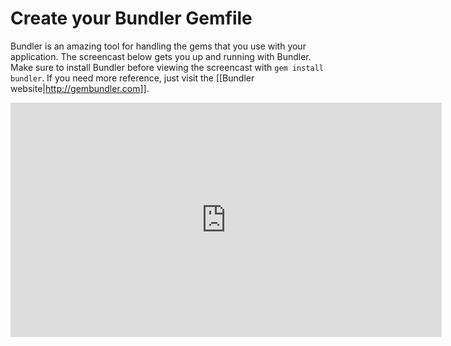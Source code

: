 # Create your Bundler Gemfile

Bundler is an amazing tool for handling the gems that you use with your application. The screencast below gets you up and running with Bundler. Make sure to install Bundler before viewing the screencast with `gem install bundler`. If you need more reference, just visit the [[Bundler website|http://gembundler.com]].

<html>
<iframe src="http://player.vimeo.com/video/10914990?portrait=0&amp;color=ffffff" width="690" height="375" frameborder="0"></iframe>
</html>